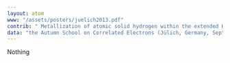 ```yaml
---
layout: atom
www: "/assets/posters/juelich2013.pdf"
contrib: " Metallization of atomic solid hydrogen within the extended Hubbard model "
data: "the Autumn School on Correlated Electrons (Jülich, Germany, September 23, 2013) "
---
```

Nothing

